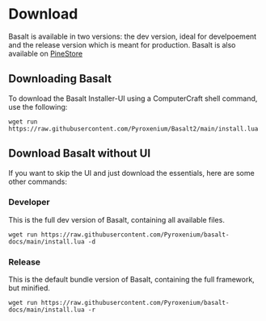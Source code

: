 # Download

Basalt is available in two versions: the dev version, ideal for develpoement and the release version which is meant for production. Basalt is also available on [PineStore](https://pinestore.cc/projects/15/basalt)

## Downloading Basalt

To download the Basalt Installer-UI using a ComputerCraft shell command, use the following:

```
wget run https://raw.githubusercontent.com/Pyroxenium/Basalt2/main/install.lua
```

## Download Basalt without UI

If you want to skip the UI and just download the essentials, here are some other commands:

### Developer

This is the full dev version of Basalt, containing all available files.

```
wget run https://raw.githubusercontent.com/Pyroxenium/basalt-docs/main/install.lua -d
```

### Release

This is the default bundle version of Basalt, containing the full framework, but minified.

```
wget run https://raw.githubusercontent.com/Pyroxenium/basalt-docs/main/install.lua -r
```